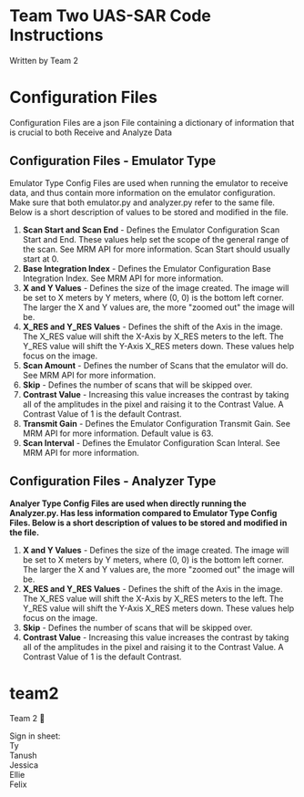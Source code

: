# **Team Two UAS-SAR Code Instructions**
Written by Team 2

# **Configuration Files**
Configuration Files are a json File containing a dictionary of information that is crucial to both Receive and Analyze Data
## Configuration Files - Emulator Type
Emulator Type Config Files are used when running the emulator to receive data, and thus contain more information on the emulator configuration. Make sure that both emulator.py and analyzer.py refer to the same file. Below is a short description of values to be stored and modified in the file.
1.   **Scan Start and Scan End** - Defines the Emulator Configuration Scan Start and End. These values help set the scope of the general range of the scan. See MRM API for more information. Scan Start should usually start at 0. 
2. **Base Integration Index** - Defines the Emulator Configuration Base Integration Index. See MRM API for more information.
3. **X and Y Values** - Defines the size of the image created. The image will be set to X meters by Y meters, where (0, 0) is the bottom left corner. The larger the X and Y values are, the more "zoomed out" the image will be.
4. **X_RES and Y_RES Values** - Defines the shift of the Axis in the image. The X_RES value will shift the X-Axis by X_RES meters to the left. The Y_RES value will shift the Y-Axis X_RES meters down. These values help focus on the image. 
5. **Scan Amount**  - Defines the number of Scans that the emulator will do. See MRM API for more information.
6. **Skip** - Defines the number of scans that will be skipped over. 
7. **Contrast Value** - Increasing this value increases the contrast by taking all of the amplitudes in the pixel and raising it to the Contrast Value. A Contrast Value of 1 is the default Contrast. 
8. **Transmit Gain** - Defines the Emulator Configuration Transmit Gain. See MRM API for more information. Default value is 63. 
9. **Scan Interval** - Defines the Emulator Configuration Scan Interal. See MRM API for more information. 

## Configuration Files - Analyzer Type
**Analyer Type Config Files are used when directly running the Analyzer.py. Has less information compared to Emulator Type Config Files. Below is a short description of values to be stored and modified in the file.**
1. **X and Y Values** - Defines the size of the image created. The image will be set to X meters by Y meters, where (0, 0) is the bottom left corner. The larger the X and Y values are, the more "zoomed out" the image will be.
2. **X_RES and Y_RES Values** - Defines the shift of the Axis in the image. The X_RES value will shift the X-Axis by X_RES meters to the left. The Y_RES value will shift the Y-Axis X_RES meters down. These values help focus on the image. 
3. **Skip** - Defines the number of scans that will be skipped over. 
4. **Contrast Value** - Increasing this value increases the contrast by taking all of the amplitudes in the pixel and raising it to the Contrast Value. A Contrast Value of 1 is the default Contrast. 







# team2
Team 2 💪

Sign in sheet:  
Ty  
Tanush  
Jessica  
Ellie  
Felix  
